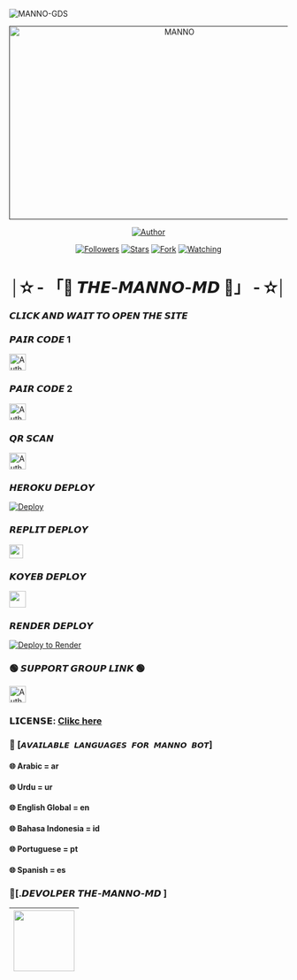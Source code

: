   
![MANNO-GDS](https://readme-typing-svg.demolab.com?font=Garamond&size=30&pause=998&color=skyred&background=white&right=true&random=true&width=465&lines=HELLO+EVREYONE👋🏻;+WELCOME+TO+THE+MANNO+MD💭🌍;)
  
 
 <p align="center">  
  <a href="">
    <img alt="MANNO" width="600" height="350" src="https://telegra.ph/file/d52a552a0b817753754e8.jpg">
  </a>
</p>



<p align="center">
<a href="https://github.com/Itxmanno05/THE-MANNO-MD"><img title="Author" src="https://img.shields.io/badge/𝑴𝑨𝑵𝑵𝑶 𝑴𝑫 𝑩𝑶𝑻-black?style=for-the-badge&logo=github"></a>
<p/>

<p align="center">
<a href="https://github.com/Itxmanno05?tab=followers"><img title="Followers" src="https://img.shields.io/github/followers/MANNO-GDS?label=Followers&style=social"></a>
<a href="https://github.com/Itxmanno05/THE-MANNO-MD/stargazers/"><img title="Stars" src="https://img.shields.io/github/stars/Itxmanno05/THE-MANNO-MD?&style=social"></a>
<a href="https://github.com/Itxmanno05/THE-MANNO-MD/network/members"><img title="Fork" src="https://img.shields.io/github/forks/Itxmanno05/THE-MANNO-MD?style=social"></a>
<a href="https://github.com/Itxmanno05/THE-MANNO-MD/watchers"><img title="Watching" src="https://img.shields.io/github/watchers/Itxmanno05/THE-MANNO-MD?label=Watching&style=social"></a>
</p>


 <h1 align="center">│✫ - 「💌 𝙏𝙃𝙀-𝙈𝘼𝙉𝙉𝙊-𝙈𝘿 💌」 - ✫│</h1>


### 𝘾𝙇𝙄𝘾𝙆 𝘼𝙉𝘿 𝙒𝘼𝙄𝙏 𝙏𝙊 𝙊𝙋𝙀𝙉 𝙏𝙃𝙀 𝙎𝙄𝙏𝙀



### 𝙋𝘼𝙄𝙍 𝘾𝙊𝘿𝙀 1
<p align="left">
<a href="https://new-pair-code-princebotz.onrender.com"><img height= "30" title="Author" src="https://img.shields.io/badge/𝗦𝗘𝗦𝗦𝗜𝗢𝗡-skyblue?style=for-the-badge&logo=render"></a>
<p/>



### 𝙋𝘼𝙄𝙍 𝘾𝙊𝘿𝙀 2
<p align="left">
<a href="https://apparent-meta-secktor-07ceb9dc.koyeb.app/"><img height= "30" title="Author" src="https://img.shields.io/badge/𝗦𝗘𝗦𝗦𝗜𝗢𝗡-green?style=for-the-badge&logo=render"></a>
<p/>
  


### 𝙌𝙍 𝙎𝘾𝘼𝙉
<p align="left">
<a href="https://princebotqr.onrender.com/"><img height= "30" title="Author" src="https://img.shields.io/badge/SESSION ID-red?style=for-the-badge&logo=render"></a>
<p/>


### 𝙃𝙀𝙍𝙊𝙆𝙐 𝘿𝙀𝙋𝙇𝙊𝙔
[![Deploy](https://www.herokucdn.com/deploy/button.svg)](https://heroku.com/deploy?template=https://github.com/Itxmanno05/THE-MANNO-MD) 
 
 

### 𝙍𝙀𝙋𝙇𝙄𝙏 𝘿𝙀𝙋𝙇𝙊𝙔
<p align="left"><a href="https://repl.it/github/Itxmanno05/THE-MANNO-MD"> <img src="https://img.shields.io/badge/Deploy%20To%20Replit-gray?style=for-the-badge&logo=replit" height="25"/></a></p>



 ### 𝙆𝙊𝙔𝙀𝘽 𝘿𝙀𝙋𝙇𝙊𝙔 
  <p align="left"><a href="https://app.koyeb.com/apps/deploy?type=git&repository=github.com%Itxmanno05%2FTHE-MANNO-MD&branch=main&nameprincegds&builder=dockerfile&env[DATABASE_URL]=&env[SESSION_ID]=your+sessionid+here&env[MODE]=public&env=[autoRead]=false&env[statusview]=false&env[REMOVEBG_KEY]=your+rmbg+key&env[antidelete]=false"> <img src="https://www.koyeb.com/static/images/deploy/button.svg" height="30"/></a></p>


 
### 𝙍𝙀𝙉𝘿𝙀𝙍 𝘿𝙀𝙋𝙇𝙊𝙔 
[![Deploy to Render](https://render.com/images/deploy-to-render-button.svg)](https://dashboard.render.com/blueprint/new?repo=https%3A%2F%2Fgithub.com%Itxmanno05%2FTHE-MANNO-MD) 



### 🟢 𝙎𝙐𝙋𝙋𝙊𝙍𝙏 𝙂𝙍𝙊𝙐𝙋 𝙇𝙄𝙉𝙆 🟢
   <p align="left">
      <a href="https://chat.whatsapp.com/BNE0V8XpEZK0q4IgJ9jklM"><img height= "30" length= "10" title="Author" src="https://img.shields.io/badge/Support Group-25D366?style=for-the-badge&logo=whatsApp&logoColor=white"></a>
     <p/>
       


### 𝗟𝗜𝗖𝗘𝗡𝗦𝗘: [Clikc here](https://github.com/Itxmanno05/THE-MANNO-MD/blob/main/LICENSE)

 
### 💠 [`𝘼𝙑𝘼𝙄𝙇𝘼𝘽𝙇𝙀 𝙇𝘼𝙉𝙂𝙐𝘼𝙂𝙀𝙎 𝙁𝙊𝙍 𝙈𝘼𝙉𝙉𝙊 𝘽𝙊𝙏`]
#### 🌐 Arabic = ar 
#### 🌐 Urdu = ur
#### 🌐 English Global = en
#### 🌐 Bahasa Indonesia = id
#### 🌐 Portuguese = pt
#### 🌐 Spanish = es


### 💭[.𝘿𝙀𝙑𝙊𝙇𝙋𝙀𝙍 𝙏𝙃𝙀-𝙈𝘼𝙉𝙉𝙊-𝙈𝘿 ]

| <a href="https://github.com/Itxmanno05/THE-MANNO-MD"><img src="https://telegra.ph/file/fac2e2bad83543610e97f.jpg" width=110 height=110></a>
|-----|











